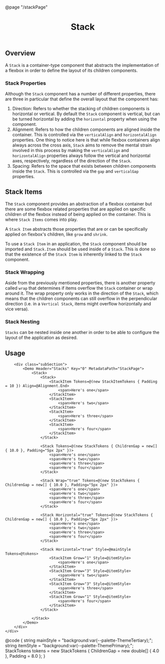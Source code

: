 ﻿@page "/stackPage"

<header class="root">
    <h1 class="title">Stack</h1>
</header>
<div class="section" style="transition-delay: 0s;">
    <div id="overview" tabindex="-1">
        <h2 class="subHeading hiddenContent">Overview</h2>
    </div>
    <div class="content">
        <div class="ms-Markdown">
            <p>
                A <code>Stack</code> is a container-type component that abstracts the implementation of a flexbox in order to define the layout of its children components.
            </p>
            <h3 id="stack-properties">Stack Properties</h3>
            <p>
                Although the <code>Stack</code> component has a number of different properties, there are three in particular that define the overall layout that the component has:
            </p>
            <ol start="1">
                <li>Direction: Refers to whether the stacking of children components is horizontal or vertical. By default the <code>Stack</code> component is vertical, but can be turned horizontal by adding the <code>horizontal</code> property when using the component.</li>
                <li>Alignment: Refers to how the children components are aligned inside the container. This is controlled via the <code>verticalAlign</code> and <code>horizontalAlign</code> properties. One thing to notice here is that while flexbox containers align always across the cross axis, <code>Stack</code> aims to remove the mental strain involved in this process by making the <code>verticalAlign</code> and <code>horizontalAlign</code> properties always follow the vertical and horizontal axes, respectively, regardless of the direction of the <code>Stack</code>.</li>
                <li>Spacing: Refers to the space that exists between children components inside the <code>Stack</code>. This is controlled via the <code>gap</code> and <code>verticalGap</code> properties.</li>
            </ol>
            <h2 id="stack-items">Stack Items</h2>
            <p>
                The <code>Stack</code> component provides an abstraction of a flexbox container but there are some flexbox related properties that are applied on specific children of the flexbox instead of being applied on the container. This is where <code>Stack Items</code> comes into play.
            </p>
            <p>
                A <code>Stack Item</code> abstracts those properties that are or can be specifically applied on flexbox's children, like <code>grow</code> and <code>shrink</code>.
            </p>
            <p>
                To use a <code>Stack Item</code> in an application, the <code>Stack</code> component should be imported and <code>Stack.Item</code> should be used inside of a <code>Stack</code>. This is done so that the existence of the <code>Stack Item</code> is inherently linked to the <code>Stack</code> component.
            </p>
            <h3 id="stack-wrapping">Stack Wrapping</h3>
            <p>
                Aside from the previously mentioned properties, there is another property called <code>wrap</code> that determines if items overflow the <code>Stack</code> container or wrap around it. The wrap property only works in the direction of the <code>Stack</code>, which means that the children components can still overflow in the perpendicular direction (i.e. in a <code>Vertical Stack</code>, items might overflow horizontally and vice versa).
            </p>
            <h3 id="stack-nesting">Stack Nesting</h3>
            <p>
                <code>Stacks</code> can be nested inside one another in order to be able to configure the layout of the application as desired.
            </p>
        </div>
    </div>
</div>
<div class="section" style="transition-delay: 0s;">
    <div id="overview" tabindex="-1">
        <h2 class="subHeading">Usage</h2>
    </div>
    <div>

        <div class="subSection">
            <Demo Header="Stacks" Key="0" MetadataPath="StackPage">
                <Stack>
                    <Stack>
                        <StackItem Tokens=@(new StackItemTokens { Padding = 10 }) Align=@Alignment.End>
                            <span>Here's one</span>
                        </StackItem>
                        <StackItem>
                            <span>Here's two</span>
                        </StackItem>
                        <StackItem>
                            <span>Here's three</span>
                        </StackItem>
                        <StackItem>
                            <span>Here's four</span>
                        </StackItem>
                    </Stack>

                    <Stack Tokens=@(new StackTokens { ChildrenGap = new[] { 10.0 }, Padding="5px 2px" })>
                        <span>Here's one</span>
                        <span>Here's two</span>
                        <span>Here's three</span>
                        <span>Here's four</span>
                    </Stack>

                    <Stack Wrap="true" Tokens=@(new StackTokens { ChildrenGap = new[] { 10.0 }, Padding="5px 2px" })>
                        <span>Here's one</span>
                        <span>Here's two</span>
                        <span>Here's three</span>
                        <span>Here's four</span>
                    </Stack>

                    <Stack Horizontal="true" Tokens=@(new StackTokens { ChildrenGap = new[] { 10.0 }, Padding="5px 2px" })>
                        <span>Here's one</span>
                        <span>Here's two</span>
                        <span>Here's three</span>
                        <span>Here's four</span>
                    </Stack>

                    <Stack Horizontal="true" Style=@mainStyle Tokens=@tokens>
                        <StackItem Grow="1" Style=@itemStyle>
                            <span>Here's one</span>
                        </StackItem>
                        <StackItem Grow="3" Style=@itemStyle>
                            <span>Here's two</span>
                        </StackItem>
                        <StackItem Grow="3" Style=@itemStyle>
                            <span>Here's three</span>
                        </StackItem>
                        <StackItem Grow="1" Style=@itemStyle>
                            <span>Here's four</span>
                        </StackItem>
                    </Stack>

                </Stack>
            </Demo>
        </div>
    </div>
</div>
@code {
    string mainStyle = "background:var(--palette-ThemeTertiary);";
    string itemStyle = "background:var(--palette-ThemePrimary);";
    StackTokens tokens = new StackTokens { ChildrenGap = new double[] { 4.0 }, Padding = 8.0 };
}

